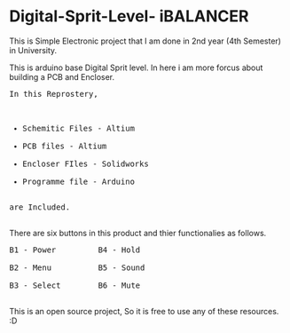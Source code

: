 # Digital-Sprit-Level- iBALANCER
This is Simple Electronic project that I am done in 2nd year (4th Semester) in University.


This is arduino base Digital Sprit level.
In here i am more forcus about building a PCB and Encloser.

<pre>
In this Reprostery, <ul>
  <li>Schemitic Files - Altium
  <li>PCB files - Altium
  <li>Encloser FIles - Solidworks
  <li>Programme file - Arduino   </ul> 
are Included.
  </pre>

There are six buttons in this product and thier functionalies as follows.
<pre>
B1 - Power         B4 - Hold  <br>
B2 - Menu          B5 - Sound  <br>
B3 - Select        B6 - Mute  <br>
</pre>
  
This is an open source project, So it is free to use any of these resources. :D
